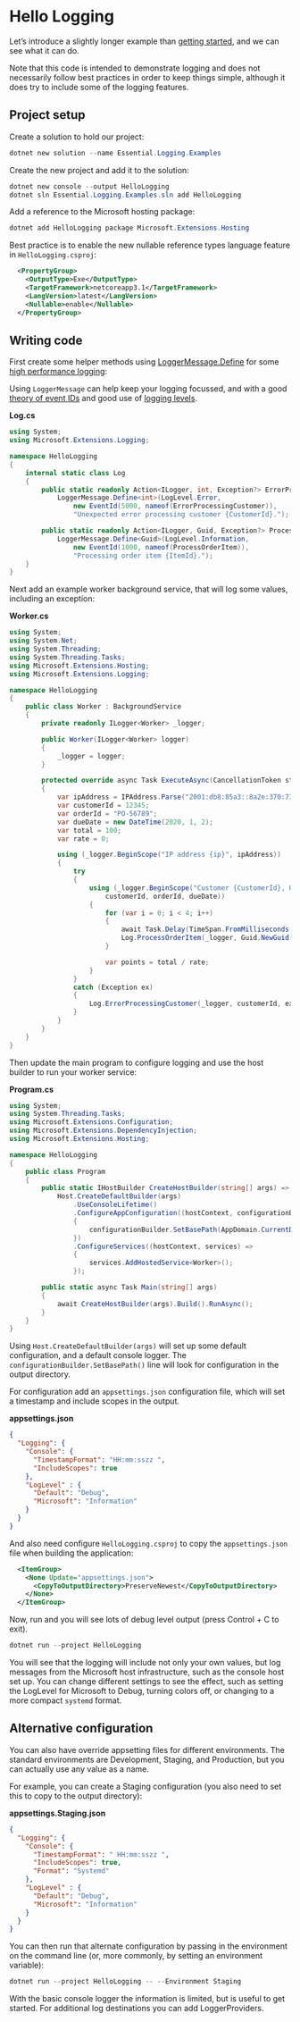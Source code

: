 # Hello Logging

Let’s introduce a slightly longer example than [getting started](../GettingStarted/ReadMe.md), and we can see what it can do.

Note that this code is intended to demonstrate logging and does not necessarily follow best practices in order to keep things simple, 
although it does try to include some of the logging features.

## Project setup

Create a solution to hold our project:

```powershell
dotnet new solution --name Essential.Logging.Examples
```

Create the new project and add it to the solution:

```powershell
dotnet new console --output HelloLogging
dotnet sln Essential.Logging.Examples.sln add HelloLogging
```

Add a reference to the Microsoft hosting package:

```powershell
dotnet add HelloLogging package Microsoft.Extensions.Hosting
```

Best practice is to enable the new nullable reference types language feature in `HelloLogging.csproj`:

```xml
  <PropertyGroup>
    <OutputType>Exe</OutputType>
    <TargetFramework>netcoreapp3.1</TargetFramework>
    <LangVersion>latest</LangVersion>
    <Nullable>enable</Nullable>
  </PropertyGroup>
```

## Writing code

First create some helper methods using [LoggerMessage.Define](https://docs.microsoft.com/en-us/dotnet/api/microsoft.extensions.logging.loggermessage.define) 
for some [high performance logging](https://docs.microsoft.com/en-us/aspnet/core/fundamentals/logging/loggermessage):

Using `LoggerMessage` can help keep your logging focussed, and with a good [theory of event IDs](../../docs/Event-Ids.md) 
and good use of [logging levels](../../docs/Logging-Levels.md).

**Log.cs**
```c#
using System;
using Microsoft.Extensions.Logging;

namespace HelloLogging
{
    internal static class Log
    {
        public static readonly Action<ILogger, int, Exception?> ErrorProcessingCustomer =
            LoggerMessage.Define<int>(LogLevel.Error,
                new EventId(5000, nameof(ErrorProcessingCustomer)),
                "Unexpected error processing customer {CustomerId}.");

        public static readonly Action<ILogger, Guid, Exception?> ProcessOrderItem =
            LoggerMessage.Define<Guid>(LogLevel.Information,
                new EventId(1000, nameof(ProcessOrderItem)),
                "Processing order item {ItemId}.");
    }
}
```

Next add an example worker background service, that will log some values, including an exception:

**Worker.cs**
```c#
using System;
using System.Net;
using System.Threading;
using System.Threading.Tasks;
using Microsoft.Extensions.Hosting;
using Microsoft.Extensions.Logging;

namespace HelloLogging
{
    public class Worker : BackgroundService
    {
        private readonly ILogger<Worker> _logger;

        public Worker(ILogger<Worker> logger)
        {
            _logger = logger;
        }

        protected override async Task ExecuteAsync(CancellationToken stoppingToken)
        {
            var ipAddress = IPAddress.Parse("2001:db8:85a3::8a2e:370:7334");
            var customerId = 12345;
            var orderId = "PO-56789";
            var dueDate = new DateTime(2020, 1, 2);
            var total = 100;
            var rate = 0;

            using (_logger.BeginScope("IP address {ip}", ipAddress))
            {
                try
                {
                    using (_logger.BeginScope("Customer {CustomerId}, Order {OrderId}, Due {DueDate:yyyy-MM-dd}",
                        customerId, orderId, dueDate))
                    {
                        for (var i = 0; i < 4; i++)
                        {
                            await Task.Delay(TimeSpan.FromMilliseconds(1000), stoppingToken).ConfigureAwait(false);
                            Log.ProcessOrderItem(_logger, Guid.NewGuid(), null);
                        }

                        var points = total / rate;
                    }
                }
                catch (Exception ex)
                {
                    Log.ErrorProcessingCustomer(_logger, customerId, ex);
                }
            }
        }
    }
}
```

Then update the main program to configure logging and use the host builder to run your worker service:

**Program.cs**
```c#
using System;
using System.Threading.Tasks;
using Microsoft.Extensions.Configuration;
using Microsoft.Extensions.DependencyInjection;
using Microsoft.Extensions.Hosting;

namespace HelloLogging
{
    public class Program
    {
        public static IHostBuilder CreateHostBuilder(string[] args) =>
            Host.CreateDefaultBuilder(args)
                .UseConsoleLifetime()
                .ConfigureAppConfiguration((hostContext, configurationBuilder) =>
                {
                    configurationBuilder.SetBasePath(AppDomain.CurrentDomain.BaseDirectory);
                })
                .ConfigureServices((hostContext, services) =>
                {
                    services.AddHostedService<Worker>();
                });

        public static async Task Main(string[] args)
        {
            await CreateHostBuilder(args).Build().RunAsync();
        }
    }
}
```

Using `Host.CreateDefaultBuilder(args)` will set up some default configuration, and a default console logger. The `configurationBuilder.SetBasePath()` line 
will look for configuration in the output directory.

For configuration add an `appsettings.json` configuration file, which will set a timestamp and include scopes in the output.

**appsettings.json**
```json
{
  "Logging": {
    "Console": {
      "TimestampFormat": "HH:mm:sszz ",
      "IncludeScopes": true
    },
    "LogLevel" : {
      "Default": "Debug",
      "Microsoft": "Information"
    }
  }
}
```

And also need configure `HelloLogging.csproj` to copy the `appsettings.json` file when building the application:

```xml
  <ItemGroup>
    <None Update="appsettings.json">
      <CopyToOutputDirectory>PreserveNewest</CopyToOutputDirectory>
    </None>
  </ItemGroup>
```

Now, run and you will see lots of debug level output (press Control + C to exit).

```powershell
dotnet run --project HelloLogging
```

You will see that the logging will include not only your own values, but log messages from the Microsoft host infrastructure, such as the console host set up. 
You can change different settings to see the effect, such as setting the LogLevel for Microsoft to Debug, turning colors off, or changing to a more compact `systemd` format.

## Alternative configuration

You can also have override appsetting files for different environments. The standard environments are Development, Staging, and Production, but you
can actually use any value as a name.

For example, you can create a Staging configuration (you also need to set this to copy to the output directory):

**appsettings.Staging.json**
```json
{
  "Logging": {
    "Console": {
      "TimestampFormat": " HH:mm:sszz ",
      "IncludeScopes": true,
      "Format": "Systemd"
    },
    "LogLevel" : {
      "Default": "Debug",
      "Microsoft": "Information"
    }
  }
}
```

You can then run that alternate configuration by passing in the environment on the command line (or, more commonly, by setting an environment variable):

```powershell
dotnet run --project HelloLogging -- --Environment Staging
```

With the basic console logger the information is limited, but is useful to get started. For additional log destinations you can add LoggerProviders.


